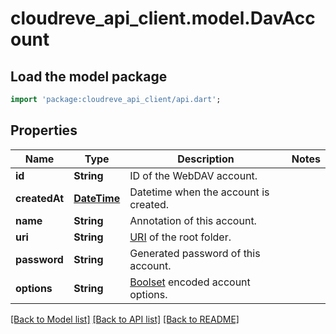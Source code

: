 # cloudreve_api_client.model.DavAccount

## Load the model package
```dart
import 'package:cloudreve_api_client/api.dart';
```

## Properties
Name | Type | Description | Notes
------------ | ------------- | ------------- | -------------
**id** | **String** | ID of the WebDAV account. | 
**createdAt** | [**DateTime**](DateTime.md) | Datetime when the account is created. | 
**name** | **String** | Annotation of this account. | 
**uri** | **String** | [URI](https://docs.cloudreve.org/api/file-uri) of the root folder. | 
**password** | **String** | Generated password of this account. | 
**options** | **String** | [Boolset](https://docs.cloudreve.org/api/boolset) encoded account options. | 

[[Back to Model list]](../README.md#documentation-for-models) [[Back to API list]](../README.md#documentation-for-api-endpoints) [[Back to README]](../README.md)


